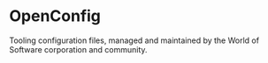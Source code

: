 # OpenConfig

Tooling configuration files, managed and maintained by the World of Software corporation and community.
